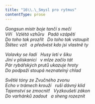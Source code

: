 ```yaml
---
title: "16\\.\_Smysl pro rytmus"
contentType: prose
---
```


_Gongsun mistr boje tančí s meči  
Víří   Vzlétá vzhůru   Padá vzápětí  
Do toho tak prozřít   Do toho tak vstoupit  
Štětec vzít   a předvést kdo jsi vlastně ty_

  

_Volavky se řadí   Husy letí v šiku  
Jíní v plískanici   v mlze začlo tát  
Pár rybářských prutů ukazuje hroty  
Do podpaží stoupá neznatelný chlad_

  

_Světlé tóny ze Zvučného zvonu  
Echo v trámech krouží   ruší dávný klid  
Tajemství se zmocnit!   Vyzkoušeti zákon  
Do varhánků zadout   a sheng rozeznít_
